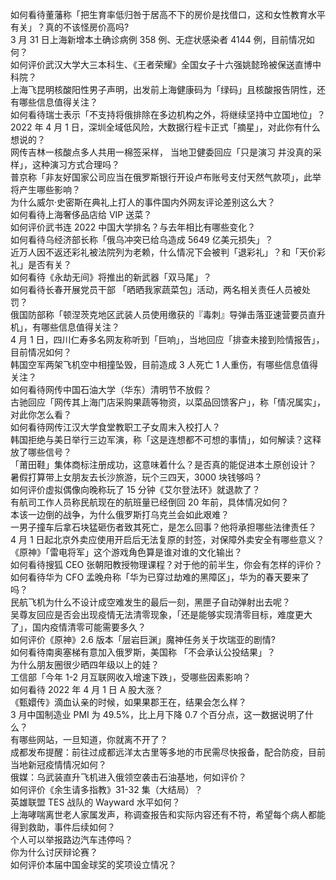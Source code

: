 如何看待董藩称「把生育率低归咎于居高不下的房价是找借口，这和女性教育水平有关」？真的不该怪房价高吗?  
3 月 31 日上海新增本土确诊病例 358 例、无症状感染者 4144 例，目前情况如何？  
如何评价武汉大学大三本科生、《王者荣耀》全国女子十六强姚懿玲被保送直博中科院？  
上海飞昆明核酸阳性男子声明，出发前上海健康码为「绿码」且核酸报告阴性，还有哪些信息值得关注？  
如何看待瑞士表示「不支持将俄排除在多边机构之外，将继续坚持中立国地位」？  
2022 年 4 月 1 日，深圳全域低风险，大数据行程卡正式「摘星」，对此你有什么想说的？  
网传吉林一核酸点多人共用一棉签采样， 当地卫健委回应「只是演习 并没真的采样」，这种演习方式合理吗？  
普京称「非友好国家公司应当在俄罗斯银行开设卢布账号支付天然气款项」，此举将产生哪些影响？  
为什么威尔·史密斯在典礼上打人的事件国内外网友评论差别这么大？  
如何看待上海奢侈品店给 VIP 送菜？  
如何评价武书连 2022 中国大学排名？与去年相比有哪些变化？  
如何看待乌经济部长称「俄乌冲突已给乌造成 5649 亿美元损失」？  
近万人因不返还彩礼被法院列为老赖，什么情况下会被判「退彩礼」？和「天价彩礼」是否有关？  
如何看待《永劫无间》将推出的新武器「双马尾」？  
如何看待长春开展党员干部 「晒晒我家蔬菜包」活动，两名相关责任人员被处罚？  
俄国防部称「顿涅茨克地区武装人员使用缴获的『毒刺』导弹击落亚速营要员直升机」，有哪些信息值得关注？  
4 月 1 日，四川仁寿多名网友称听到「巨响」，当地回应「排查未接到险情报告」，目前情况如何？  
韩国空军两架飞机空中相撞坠毁，目前造成 3 人死亡 1 人重伤，有哪些信息值得关注？  
如何看待网传中国石油大学（华东）清明节不放假？  
古驰回应「网传其上海门店采购果蔬等物资，以菜品回馈客户」，称「情况属实」，对此你怎么看？  
如何看待网传江汉大学食堂教职工子女周末入校打人？  
韩国拒绝与美日举行三边军演，称「这是连想都不可想的事情」，如何解读？这释放了哪些信号？  
「莆田鞋」集体商标注册成功，这意味着什么？是否真的能促进本土原创设计？  
暑假打算带上女朋友去长沙旅游，玩个三四天，3000 块钱够吗？  
如何评价虚拟偶像向晚称玩了 15 分钟《艾尔登法环》就退款了？  
有航司工作人员称民航现在的航班量已经倒回 20 年前，具体情况如何？  
本该一边倒的战争，为什么俄罗斯打乌克兰会如此艰难？  
一男子撞车后拿石块猛砸伤者致其死亡，是怎么回事？他将承担哪些法律责任？  
4 月 1 日起北京外卖应使用开启后无法复原的封签，对保障外卖安全有哪些意义？  
《原神》「雷电将军」这个游戏角色算是谁对谁的文化输出？  
如何看待搜狐 CEO 张朝阳教授物理课程？对于他的前半生，你会有怎样的评价？  
如何看待华为 CFO 孟晚舟称「华为已穿过劫难的黑障区」，华为的春天要来了吗？  
民航飞机为什么不设计成空难发生的最后一刻，黑匣子自动弹射出去呢？  
吴尊友回应是否会出现疫情无法清零现象，「还是能够实现清零目标，难度更大了」，国内疫情清零可能需要多久？  
如何评价《原神》2.6 版本「层岩巨渊」魔神任务关于坎瑞亚的剧情?  
如何看待南奥塞梯有意加入俄罗斯，美国称 「不会承认公投结果」？  
为什么朋友圈很少晒四年级以上的娃？  
工信部「今年 1-2 月互联网收入增速下跌」，受哪些因素影响？  
如何看待 2022 年 4 月 1 日 A 股大涨？  
《甄嬛传》滴血认亲的时候，如果果郡王在，结果会怎么样？  
3 月中国制造业 PMI 为 49.5%，比上月下降 0.7 个百分点，这一数据说明了什么？  
有哪些网站，一旦知道，你就离不开了？  
成都发布提醒：前往过成都远洋太古里等多地的市民需尽快报备，配合防疫，目前当地新冠疫情情况如何？  
俄媒：乌武装直升飞机进入俄领空袭击石油基地，何如评价？  
如何评价《余生请多指教》31-32 集（大结局）？  
英雄联盟 TES 战队的 Wayward 水平如何？  
上海哮喘离世老人家属发声，称调查报告和实际内容还有不符，希望每个病人都能得到救助，事件后续如何？  
个人可以举报路边汽车违停吗？  
你为什么讨厌辩论赛？  
如何评价本届中国金球奖的奖项设立情况？  
